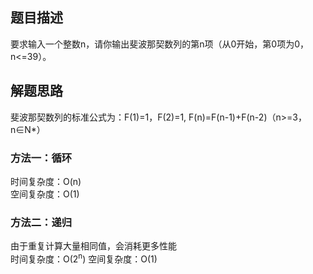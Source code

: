 ## 题目描述
要求输入一个整数n，请你输出斐波那契数列的第n项（从0开始，第0项为0，n<=39）。

## 解题思路
斐波那契数列的标准公式为：F(1)=1，F(2)=1, F(n)=F(n-1)+F(n-2)（n>=3，n∈N*）
### 方法一：循环
时间复杂度：O(n)<br>
空间复杂度：O(1)
### 方法二：递归
由于重复计算大量相同值，会消耗更多性能<br>
时间复杂度：O(2<sup>n</sup>)
空间复杂度：O(1)
